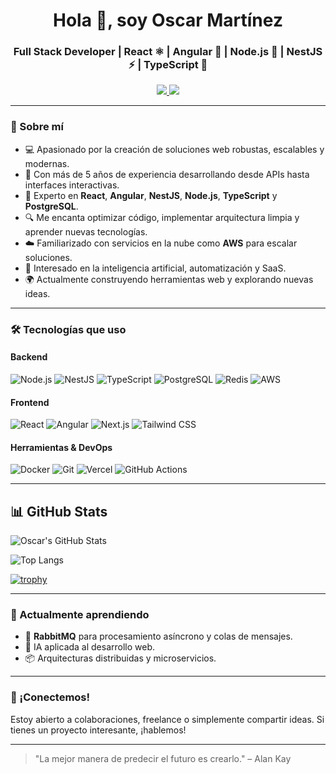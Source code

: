 <h1 align="center">Hola 👋, soy Oscar Martínez</h1>
<h3 align="center">Full Stack Developer | React ⚛️ | Angular 🔺 | Node.js 🚀 | NestJS ⚡ | TypeScript 🧠</h3>

<p align="center">
  <a href="https://www.linkedin.com/in/oscar--martínez/" target="_blank">
    <img src="https://img.shields.io/badge/LinkedIn-blue?logo=linkedin&style=for-the-badge" />
  </a>
  <a href="mailto:oscarmiguel12002@gmail.com">
    <img src="https://img.shields.io/badge/Gmail-red?logo=gmail&style=for-the-badge" />
  </a>
</p>

---

### 🧠 Sobre mí

- 💻 Apasionado por la creación de soluciones web robustas, escalables y modernas.
- 🚀 Con más de 5 años de experiencia desarrollando desde APIs hasta interfaces interactivas.
- 🧰 Experto en **React**, **Angular**, **NestJS**, **Node.js**, **TypeScript** y **PostgreSQL**.
- 🔍 Me encanta optimizar código, implementar arquitectura limpia y aprender nuevas tecnologías.
- ☁️ Familiarizado con servicios en la nube como **AWS** para escalar soluciones.
- 🤖 Interesado en la inteligencia artificial, automatización y SaaS.
- 🌍 Actualmente construyendo herramientas web y explorando nuevas ideas.

---

### 🛠️ Tecnologías que uso

#### Backend
![Node.js](https://img.shields.io/badge/-Node.js-339933?style=flat&logo=node.js&logoColor=white)
![NestJS](https://img.shields.io/badge/-NestJS-E0234E?style=flat&logo=nestjs&logoColor=white)
![TypeScript](https://img.shields.io/badge/-TypeScript-007ACC?style=flat&logo=typescript&logoColor=white)
![PostgreSQL](https://img.shields.io/badge/-PostgreSQL-336791?style=flat&logo=postgresql&logoColor=white)
![Redis](https://img.shields.io/badge/-Redis-DC382D?style=flat&logo=redis&logoColor=white)
![AWS](https://img.shields.io/badge/-AWS-232F3E?style=flat&logo=amazon-aws&logoColor=white)

#### Frontend
![React](https://img.shields.io/badge/-React-61DAFB?style=flat&logo=react&logoColor=black)
![Angular](https://img.shields.io/badge/-Angular-DD0031?style=flat&logo=angular&logoColor=white)
![Next.js](https://img.shields.io/badge/-Next.js-000000?style=flat&logo=next.js&logoColor=white)
![Tailwind CSS](https://img.shields.io/badge/-Tailwind%20CSS-38B2AC?style=flat&logo=tailwind-css&logoColor=white)

#### Herramientas & DevOps
![Docker](https://img.shields.io/badge/-Docker-2496ED?style=flat&logo=docker&logoColor=white)
![Git](https://img.shields.io/badge/-Git-F05032?style=flat&logo=git&logoColor=white)
![Vercel](https://img.shields.io/badge/-Vercel-000000?style=flat&logo=vercel&logoColor=white)
![GitHub Actions](https://img.shields.io/badge/-GitHub%20Actions-2088FF?style=flat&logo=github-actions&logoColor=white)

---

## 📊 GitHub Stats

![Oscar's GitHub Stats](https://github-readme-stats.vercel.app/api?username=oscar120020&show_icons=true&theme=tokyonight)
  
![Top Langs](https://github-readme-stats.vercel.app/api/top-langs/?username=oscar120020&layout=compact&theme=tokyonight)

[![trophy](https://github-profile-trophy.vercel.app/?username=oscar120020&theme=darkhub&margin-w=15)](https://github.com/ryo-ma/github-profile-trophy)

---

### 🌱 Actualmente aprendiendo
- 🐇 **RabbitMQ** para procesamiento asíncrono y colas de mensajes.
- 🤖 IA aplicada al desarrollo web.
- 📦 Arquitecturas distribuidas y microservicios.

---

### 🤝 ¡Conectemos!
Estoy abierto a colaboraciones, freelance o simplemente compartir ideas. Si tienes un proyecto interesante, ¡hablemos!

---

> "La mejor manera de predecir el futuro es crearlo." – Alan Kay

